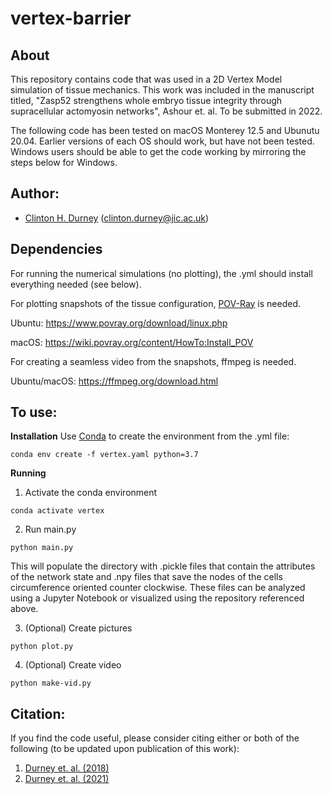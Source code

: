 # vertex-barrier

## About
This repository contains code that was used in a 2D Vertex Model simulation of tissue mechanics. This work was included in the manuscript titled, "Zasp52 strengthens whole embryo tissue integrity through supracellular actomyosin networks", Ashour et. al. To be submitted in 2022. 

The following code has been tested on macOS Monterey 12.5 and Ubunutu 20.04.  Earlier versions of each OS should work, but have not been tested.  Windows users should be able to get the code working by mirroring the steps below for Windows.

## Author:
* [Clinton H. Durney](https://clintondurney.github.io/) (clinton.durney@jic.ac.uk)

## Dependencies 
For running the numerical simulations (no plotting), the .yml should install everything needed (see below).

For plotting snapshots of the tissue configuration, [POV-Ray](http://www.povray.org/) is needed. 

Ubuntu: https://www.povray.org/download/linux.php

macOS: https://wiki.povray.org/content/HowTo:Install_POV

For creating a seamless video from the snapshots, ffmpeg is needed. 

Ubuntu/macOS: https://ffmpeg.org/download.html

## To use:
__Installation__
Use [Conda](https://docs.conda.io/en/latest/) to create the environment from the .yml file:
```
conda env create -f vertex.yaml python=3.7
```

__Running__
1. Activate the conda environment
```
conda activate vertex
```
2. Run main.py 
```
python main.py
```

This will populate the directory with .pickle files that contain the attributes of the network state and .npy files that save the nodes of the cells circumference oriented counter clockwise. These files can be analyzed using a Jupyter Notebook or visualized using the repository referenced above.

3. (Optional) Create pictures
```
python plot.py
```

4. (Optional) Create video
```
python make-vid.py
```

## Citation:
If you find the code useful, please consider citing either or both of the following (to be updated upon publication of this work):
1. [Durney et. al. (2018)](https://www.sciencedirect.com/science/article/pii/S0006349518311615)
2. [Durney et. al. (2021)](https://iopscience.iop.org/article/10.1088/1478-3975/abfa69/meta)








